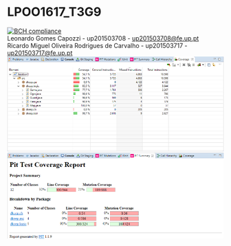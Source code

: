 # LPOO1617_T3G9
[![BCH compliance](https://bettercodehub.com/edge/badge/leonardogomesc/LPOO1617_T3G9)](https://bettercodehub.com/)<br />
Leonardo Gomes Capozzi - up201503708 - up201503708@fe.up.pt<br />
Ricardo Miguel Oliveira Rodrigues de Carvalho - up201503717 - up201503717@fe.up.pt
![alt tag](https://github.com/leonardogomesc/LPOO1617_T3G9/blob/guided-project-delivery/ECLEmma.png)
![alt tag](https://github.com/leonardogomesc/LPOO1617_T3G9/blob/guided-project-delivery/PITMutations.png)
